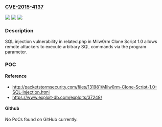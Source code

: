 ### [CVE-2015-4137](https://cve.mitre.org/cgi-bin/cvename.cgi?name=CVE-2015-4137)
![](https://img.shields.io/static/v1?label=Product&message=n%2Fa&color=blue)
![](https://img.shields.io/static/v1?label=Version&message=n%2Fa&color=blue)
![](https://img.shields.io/static/v1?label=Vulnerability&message=n%2Fa&color=brighgreen)

### Description

SQL injection vulnerability in related.php in Milw0rm Clone Script 1.0 allows remote attackers to execute arbitrary SQL commands via the program parameter.

### POC

#### Reference
- http://packetstormsecurity.com/files/131981/Milw0rm-Clone-Script-1.0-SQL-Injection.html
- https://www.exploit-db.com/exploits/37248/

#### Github
No PoCs found on GitHub currently.

